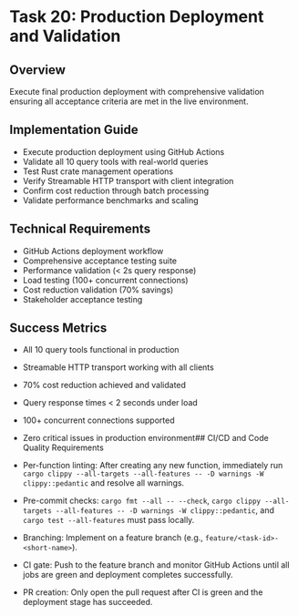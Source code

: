 # Task 20: Production Deployment and Validation

## Overview

Execute final production deployment with comprehensive validation ensuring all acceptance criteria are met in the live environment.

## Implementation Guide

- Execute production deployment using GitHub Actions
- Validate all 10 query tools with real-world queries
- Test Rust crate management operations
- Verify Streamable HTTP transport with client integration
- Confirm cost reduction through batch processing
- Validate performance benchmarks and scaling

## Technical Requirements

- GitHub Actions deployment workflow
- Comprehensive acceptance testing suite
- Performance validation (< 2s query response)
- Load testing (100+ concurrent connections)
- Cost reduction validation (70% savings)
- Stakeholder acceptance testing

## Success Metrics

- All 10 query tools functional in production
- Streamable HTTP transport working with all clients
- 70% cost reduction achieved and validated
- Query response times < 2 seconds under load
- 100+ concurrent connections supported
- Zero critical issues in production environment## CI/CD and Code Quality Requirements

- Per-function linting: After creating any new function, immediately run `cargo clippy --all-targets --all-features -- -D warnings -W clippy::pedantic` and resolve all warnings.
- Pre-commit checks: `cargo fmt --all -- --check`, `cargo clippy --all-targets --all-features -- -D warnings -W clippy::pedantic`, and `cargo test --all-features` must pass locally.
- Branching: Implement on a feature branch (e.g., `feature/<task-id>-<short-name>`).
- CI gate: Push to the feature branch and monitor GitHub Actions until all jobs are green and deployment completes successfully.
- PR creation: Only open the pull request after CI is green and the deployment stage has succeeded.
